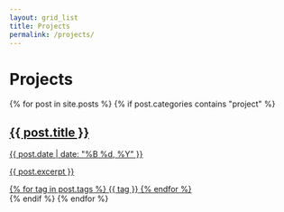 ```yaml
---
layout: grid_list
title: Projects
permalink: /projects/
---
```


<div class="project-item">
    <h1>Projects</h1>
</div>

<div class="projects-grid">
  {% for post in site.posts %}
    {% if post.categories contains "project" %}
      <div class="project-item">
        <a href="{{ post.url }}">
          <h2>{{ post.title }}</h2>
          <p class="post-date">{{ post.date | date: "%B %d, %Y" }}</p>
          <p>{{ post.excerpt }}</p>
          <div class="tags">
            {% for tag in post.tags %}
              <span class="tag">{{ tag }}</span>
            {% endfor %}
          </div>
        </a>
      </div>
    {% endif %}
  {% endfor %}
</div>